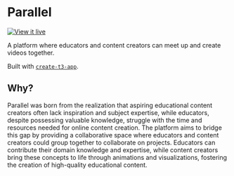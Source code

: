 # Parallel

[![View it live](https://img.shields.io/badge/Live-parallel.zyrrus.dev-DEB887)](https://parallel.zyrrus.dev/)

A platform where educators and content creators can meet up and create videos together.

Built with [`create-t3-app`](https://create.t3.gg/).

## Why?

Parallel was born from the realization that aspiring educational content creators often lack inspiration and subject expertise, while educators, despite possessing valuable knowledge, struggle with the time and resources needed for online content creation. The platform aims to bridge this gap by providing a collaborative space where educators and content creators could group together to collaborate on projects. Educators can contribute their domain knowledge and expertise, while content creators bring these concepts to life through animations and visualizations, fostering the creation of high-quality educational content.

